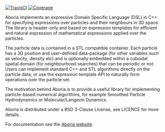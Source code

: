[![TravisCI](https://travis-ci.org/martinjrobins/Aboria.svg?branch=master)](https://travis-ci.org/martinjrobins/Aboria)
[![Coverage](https://coveralls.io/repos/martinjrobins/Aboria/badge.svg?branch=master&service=github)](https://coveralls.io/github/martinjrobins/Aboria?branch=master)
<!---
[![AppVeyor](https://ci.appveyor.com/api/projects/status/6aimud6e8tvxfwgm?svg=true)](https://ci.appveyor.com/project/martinjrobins/aboria)
-->

Aboria implements an expressive Domain Specific Language (DSL) in C++ for 
specifying expressions over particles and their neighbours in 3D space. The 
library is header-only and based on expression templates for efficient and 
natural expression of mathematical expressions applied over the particles.

The particle data is contained in a STL compatible container. Each particle has 
a 3D position and user-defined data-package (for other variables such as 
velocity, density etc) and is optionally embedded within a cuboidal spatial 
domain (for neighbourhood searches) that can be periodic or not. Users can 
implement standard C++ and STL algorithms directly on the particle data, or use 
the expression template API to naturally form operations over the particle set.

The motivation behind Aboria is to provide a useful library for implementing 
particle-based numerical algorithms, for example Smoothed Particle Hydrodynamics 
or Molecular/Langevin Dynamics.

Aboria is distributed under a BSD 3-Clause License, see LICENCE for more 
details.

For documentation see the [Aboria 
website](https://martinjrobins.github.io/Aboria).

